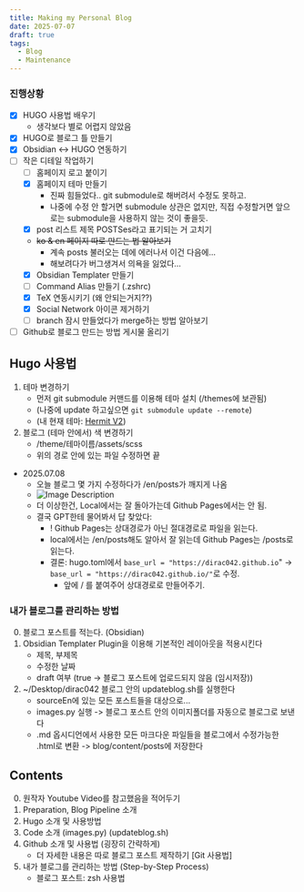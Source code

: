 ```yaml
---
title: Making my Personal Blog
date: 2025-07-07
draft: true
tags:
  - Blog
  - Maintenance
---
```



### 진행상황

* [x] HUGO 사용법 배우기
	* 생각보다 별로 어렵지 않았음
* [x] HUGO로 블로그 틀 만들기
* [x] Obsidian <-> HUGO 연동하기
* [ ] 작은 디테일 작업하기
	* [ ] 홈페이지 로고 붙이기
	* [x] 홈페이지 테마 만들기
		* 진짜 힘들었다.. git submodule로 해버려서 수정도 못하고.
		* 나중에 수정 안 할거면 submodule 상관은 없지만, 직접 수정할거면 앞으로는 submodule을 사용하지 않는 것이 좋을듯.
	* [x] post 리스트 제목 POSTSes라고 표기되는 거 고치기
	* ~~ko & en 페이지 따로 만드는 법 알아보기~~
		* 계속 posts 불러오는 데에 에러나서 이건 다음에...
		* 해보려다가 버그생겨서 의욕을 잃었다...
	* [x] Obsidian Templater 만들기
	* [ ] Command Alias 만들기 (.zshrc)
	* [x] TeX 연동시키기 (왜 안되는거지??)
	* [x] Social Network 아이콘 제거하기
	* [ ] branch 잠시 만들었다가 merge하는 방법 알아보기
* [ ] Github로 블로그 만드는 방법 게시물 올리기

## Hugo 사용법

1. 테마 변경하기
	* 먼저 git submodule 커맨드를 이용해 테마 설치 (/themes에 보관됨)
	* (나중에 update 하고싶으면 `git submodule update --remote`)
	* (내 현재 테마: [Hermit V2](https://github.com/1bl4z3r/hermit-V2))
2. 블로그 (테마 안에서) 색 변경하기
	* /theme/테마이름/assets/scss
	* 위의 경로 안에 있는 파일 수정하면 끝

* 2025.07.08
	* 오늘 블로그 몇 가지 수정하다가 /en/posts가 깨지게 나옴
	* ![Image Description](/images/CleanShot%202025-07-08%20at%2021.07.51.png)
	* 더 이상한건, Local에서는 잘 돌아가는데 Github Pages에서는 안 됨.
	* 결국 GPT한테 물어봐서 답 찾았다:
		* ! Github Pages는 상대경로가 아닌 절대경로로 파일을 읽는다.
		* local에서는 /en/posts해도 알아서 잘 읽는데 Github Pages는 /posts로 읽는다.
		* 결론: hugo.toml에서 `base_url = "https://dirac042.github.io`" -> `base_url = "https://dirac042.github.io/"`로 수정.
			* 앞에 / 를 붙여주어 상대경로로 만들어주기.

### 내가 블로그를 관리하는 방법
0. 블로그 포스트를 적는다. (Obsidian)
1. Obsidian Templater Plugin을 이용해 기본적인 레이아웃을 적용시킨다
	* 제목, 부제목
	* 수정한 날짜
	* draft 여부 (true -> 블로그 포스트에 업로드되지 않음 (임시저장))
2. ~/Desktop/dirac042 블로그 안의 updateblog.sh를 실행한다
	* sourceEn에 있는 모든 포스트들을 대상으로...
	* images.py 실행 -> 블로그 포스트 안의 이미지폴더를 자동으로 블로그로 보낸다
	* .md 옵시디언에서 사용한 모든 마크다운 파일들을 블로그에서 수정가능한 .html로 변환 -> blog/content/posts에 저장한다

## Contents

0. 원작자 Youtube Video를 참고했음을 적어두기
1. Preparation, Blog Pipeline 소개
2. Hugo 소개 및 사용방법
3. Code 소개 (images.py) (updateblog.sh)
4. Github 소개 및 사용법 (굉장히 간략하게)
	* 더 자세한 내용은 따로 블로그 포스트 제작하기 [Git 사용법]
5. 내가 블로그를 관리하는 방법 (Step-by-Step Process)
	* 블로그 포스트: zsh 사용법